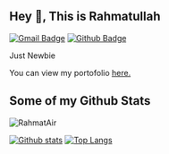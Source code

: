 ## Hey 👋, This is Rahmatullah
[![Gmail Badge](https://img.shields.io/badge/-royale.best09@gmail.com-c14438?style=flat&logo=Gmail&logoColor=white&link=mailto:royale.best09@gmail.com)](mailto:royale.best09@gmail.com) [![Github Badge](https://img.shields.io/badge/-RahmatAir-grey?style=flat&logo=github&logoColor=white&link=https://github.com/RahmatAir/)](https://www.github.com/RahmatAir/) <p align='left'>Just Newbie</p><p align='left'> You can view my portofolio <a href='https://dasar-d88f3.web.app/ ' target=_blank><u>here</u>.</a></p>
## Some of my Github Stats
<p align=left> <img src=https://komarev.com/ghpvc/?username=Rahmat-Air alt=RahmatAir /> </p>

[![Github stats](https://github-readme-stats.vercel.app/api?username=Rahmat-Air&show_icons=true&include_all_commits=true)](https://github.com/Rahmat-Air/github-readme-stats)
[![Top Langs](https://github-readme-stats.vercel.app/api/top-langs/?username=Rahmat-Air&layout=compact)](https://github.com/Rahmat-Air/github-readme-stats)

